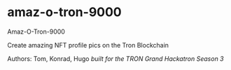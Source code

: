 # amaz-o-tron-9000
Amaz-O-Tron-9000

Create amazing NFT profile pics on the Tron Blockchain

Authors: Tom, Konrad, Hugo
_built for the TRON Grand Hackatron Season 3_
